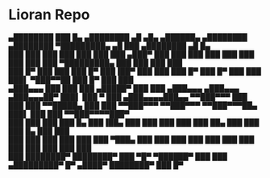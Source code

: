 # Lioran Repo
   ▄████████ ███    █▄   ▄████████    ▄█   ▄█▄       ▄██████▄     ▄████████    ▄████████      ▀█████████▄   ▄█      ███      ▄████████    ▄█    █▄    
  ███    ███ ███    ███ ███    ███   ███ ▄███▀      ███    ███   ███    ███   ███    ███        ███    ███ ███  ▀█████████▄ ███    ███   ███    ███   
  ███    █▀  ███    ███ ███    █▀    ███▐██▀        ███    ███   ███    █▀    ███    █▀         ███    ███ ███▌    ▀███▀▀██ ███    █▀    ███    ███   
 ▄███▄▄▄     ███    ███ ███         ▄█████▀         ███    ███  ▄███▄▄▄      ▄███▄▄▄           ▄███▄▄▄██▀  ███▌     ███   ▀ ███         ▄███▄▄▄▄███▄▄ 
▀▀███▀▀▀     ███    ███ ███        ▀▀█████▄         ███    ███ ▀▀███▀▀▀     ▀▀███▀▀▀          ▀▀███▀▀▀██▄  ███▌     ███     ███        ▀▀███▀▀▀▀███▀  
  ███        ███    ███ ███    █▄    ███▐██▄        ███    ███   ███          ███               ███    ██▄ ███      ███     ███    █▄    ███    ███   
  ███        ███    ███ ███    ███   ███ ▀███▄      ███    ███   ███          ███               ███    ███ ███      ███     ███    ███   ███    ███   
  ███        ████████▀  ████████▀    ███   ▀█▀       ▀██████▀    ███          ███             ▄█████████▀  █▀      ▄████▀   ████████▀    ███    █▀    
                                                                                                                                                 
                                                                                                                                              
                                                                                                                  
                                                                                                                  
                                                                                                                

